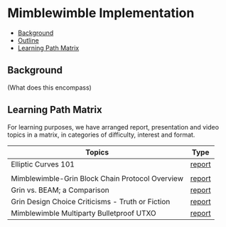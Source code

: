 # Mimblewimble Implementation

- [Background](#background)
- [Outline](#outline)
- [Learning Path Matrix](#learning-path-matrix)

## Background

(What does this encompass)

## Learning Path Matrix 

For learning purposes, we have arranged report, presentation and video topics in a matrix, in categories of difficulty, interest and format.

| Topics                                           |                             Type                             |
| ------------------------------------------------ | :----------------------------------------------------------: |
| Elliptic Curves 101                              | <div class="wrap_int">[report](protocols/grin-protocol-overview/MainReport.md)</div> |
|                                                  |                                                              |
| Mimblewimble-Grin Block Chain Protocol Overview  | <div class="wrap_int">[report](protocols/grin-protocol-overview/MainReport.md)</div> |
| Grin vs. BEAM; a Comparison                      | <div class="wrap_int">[report](protocols/grin-beam-comparison/MainReport.md)</div> |
| Grin Design Choice Criticisms - Truth or Fiction | <div class="wrap_int">[report](protocols/grin-design-choice-criticisms/MainReport.md)</div> |
| Mimblewimble Multiparty Bulletproof UTXO         | <div class="wrap_int">[report](protocols/mimblewimble-mp-bp-utxo/MainReport.md)</div> |

